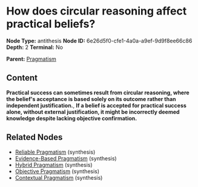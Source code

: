 # How does circular reasoning affect practical beliefs?

**Node Type:** antithesis
**Node ID:** 6e26d5f0-cfe1-4a0a-a9ef-9d9f8ee66c86
**Depth:** 2
**Terminal:** No

**Parent:** [Pragmatism](pragmatism.md)

## Content

**Practical success can sometimes result from circular reasoning, where the belief's acceptance is based solely on its outcome rather than independent justification.**, **If a belief is accepted for practical success alone, without external justification, it might be incorrectly deemed knowledge despite lacking objective confirmation.**

## Related Nodes

- [Reliable Pragmatism](reliable-pragmatism.md) (synthesis)
- [Evidence-Based Pragmatism](evidence-based-pragmatism.md) (synthesis)
- [Hybrid Pragmatism](hybrid-pragmatism.md) (synthesis)
- [Objective Pragmatism](objective-pragmatism.md) (synthesis)
- [Contextual Pragmatism](contextual-pragmatism.md) (synthesis)
